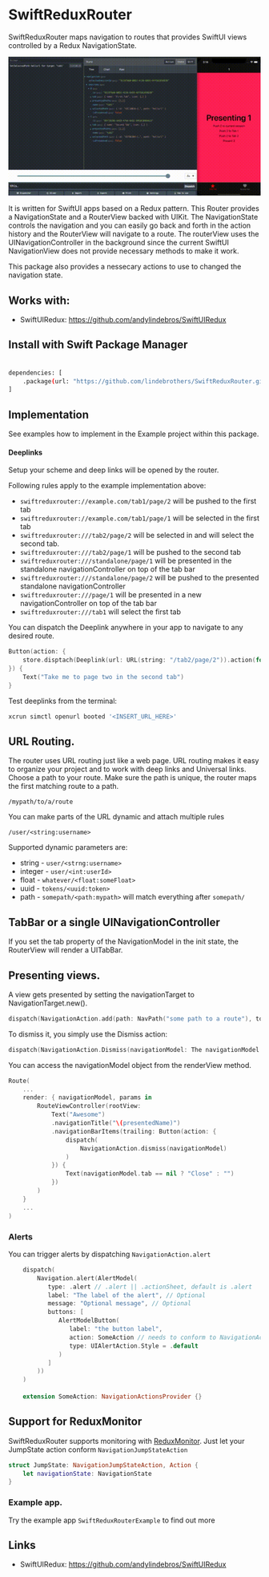 # SwiftReduxRouter

SwiftReduxRouter maps navigation to routes that provides SwiftUI views controlled by a Redux NavigationState.

![Demo](https://github.com/andylindebros/SwiftReduxRouter/blob/master/SwiftReduxRouterExample/SwiftReduxRouter.gif)

It is written for SwiftUI apps based on a Redux pattern. This Router provides a NavigationState and a RouterView backed with UIKit. The NavigationState controls the navigation and you can easily go back and forth in the action history and the RouterView will navigate to a route.
The routerView uses the UINavigationController in the background since the current SwiftUI NavigationView does not provide necessary methods to make it work.

This package also provides a nessecary actions to use to changed the navigation state.

## Works with:

- SwiftUIRedux: https://github.com/andylindebros/SwiftUIRedux

## Install with Swift Package Manager

```Bash

dependencies: [
    .package(url: "https://github.com/lindebrothers/SwiftReduxRouter.git", .upToNextMajor(from: "<Desired version>"))
]
```

## Implementation
See examples how to implement in the Example project within this package.

#### Deeplinks
Setup your scheme and deep links will be opened by the router.

Following rules apply to the example implementation above:

- `swiftreduxrouter://example.com/tab1/page/2` will be pushed to the first tab
- `swiftreduxrouter://example.com/tab1/page/1` will be selected in the first tab
- `swiftreduxrouter:///tab2/page/2` will be selected in and will select the second tab. 
- `swiftreduxrouter:///tab2/page/1` will be pushed to the second tab
- `swiftreduxrouter:///standalone/page/1` will be presented in the standalone navigationController on top of the tab bar
- `swiftreduxrouter:///standalone/page/2` will be pushed to the presented standalone navigationController
- `swiftreduxrouter:///page/1` will be presented in a new navigationController on top of the tab bar
- `swiftreduxrouter:///tab1` will select the first tab

You can dispatch the Deeplink anywhere in your app to navigate to any desired route.
```Swift
Button(action: {
    store.disptach(Deeplink(url: URL(string: "/tab2/page/2")).action(for: store.navigation))
}) {
    Text("Take me to page two in the second tab")
}
```

Test deeplinks from the terminal:
```Bash
xcrun simctl openurl booted '<INSERT_URL_HERE>'
```


## URL Routing.

The router uses URL routing just like a web page. URL routing makes it easy to
organize your project and to work with deep links and Universal links. Choose a
path to your route. Make sure the path is unique, the router maps the first
matching route to a path.

```
/mypath/to/a/route
```

You can make parts of the URL dynamic and attach multiple rules

```
/user/<string:username>
```

Supported dynamic parameters are:

- string - `user/<strng:username>`
- integer - `user/<int:userId>`
- float - `whatever/<float:someFloat>`
- uuid - `tokens/<uuid:token>`
- path - `somepath/<path:mypath>` will match everything after `somepath/`

## TabBar or a single UINavigationController
If you set the tab property of the NavigationModel in the init state, the RouterView will render a UITabBar.

## Presenting views.
A view gets presented by setting the navigationTarget to NavigationTarget.new(). 
```Swift
dispatch(NavigationAction.add(path: NavPath("some path to a route"), to: .new()))
```
To dismiss it, you simply use the Dismiss action:
``` Swift
dispatch(NavigationAction.Dismiss(navigationModel: The navigationModel to dismiss))
```
You can access the navigationModel object from the renderView method. 
``` Swift
Route(
    ...
    render: { navigationModel, params in
        RouteViewController(rootView:
            Text("Awesome")
            .navigationTitle("\(presentedName)")
            .navigationBarItems(trailing: Button(action: {
                dispatch(
                    NavigationAction.dismiss(navigationModel)
                )
            }) {
                Text(navigationModel.tab == nil ? "Close" : "")
            })
        )
    }
    ...
)
```

### Alerts
You can trigger alerts by dispatching `NavigationAction.alert`
```Swift
    dispatch(
        Navigation.alert(AlertModel(
           type: .alert // .alert || .actionSheet, default is .alert
           label: "The label of the alert", // Optional
           message: "Optional message", // Optional
           buttons: [
              AlertModelButton(
                 label: "the button label",
                 action: SomeAction // needs to conform to NavigationActionProvider
                 type: UIAlertAction.Style = .default
              )
           ]
        ))
    )
    
    extension SomeAction: NavigationActionsProvider {}
```

## Support for ReduxMonitor
SwiftReduxRouter supports monitoring with [ReduxMonitor](https://github.com/andylindebros/ReduxMonitor). 
Just let your JumpState action conform `NavigationJumpStateAction`
``` Swift
struct JumpState: NavigationJumpStateAction, Action {
    let navigationState: NavigationState
}
```

### Example app.
Try the example app `SwiftReduxRouterExample` to find out more

## Links

- SwiftUIRedux: https://github.com/andylindebros/SwiftUIRedux
